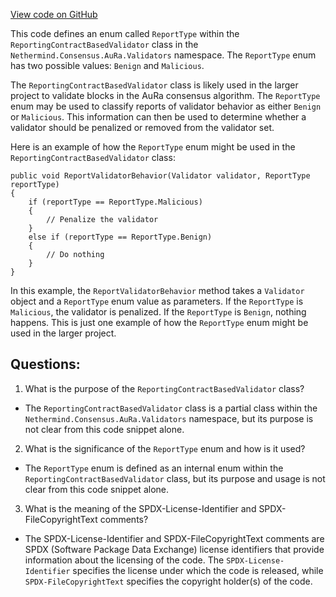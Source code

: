 [View code on GitHub](https://github.com/nethermindeth/nethermind/Nethermind.Consensus.AuRa/Validators/ReportingContractBasedValidator.ReportType.cs)

This code defines an enum called `ReportType` within the `ReportingContractBasedValidator` class in the `Nethermind.Consensus.AuRa.Validators` namespace. The `ReportType` enum has two possible values: `Benign` and `Malicious`. 

The `ReportingContractBasedValidator` class is likely used in the larger project to validate blocks in the AuRa consensus algorithm. The `ReportType` enum may be used to classify reports of validator behavior as either `Benign` or `Malicious`. This information can then be used to determine whether a validator should be penalized or removed from the validator set.

Here is an example of how the `ReportType` enum might be used in the `ReportingContractBasedValidator` class:

```
public void ReportValidatorBehavior(Validator validator, ReportType reportType)
{
    if (reportType == ReportType.Malicious)
    {
        // Penalize the validator
    }
    else if (reportType == ReportType.Benign)
    {
        // Do nothing
    }
}
```

In this example, the `ReportValidatorBehavior` method takes a `Validator` object and a `ReportType` enum value as parameters. If the `ReportType` is `Malicious`, the validator is penalized. If the `ReportType` is `Benign`, nothing happens. This is just one example of how the `ReportType` enum might be used in the larger project.
## Questions: 
 1. What is the purpose of the `ReportingContractBasedValidator` class?
- The `ReportingContractBasedValidator` class is a partial class within the `Nethermind.Consensus.AuRa.Validators` namespace, but its purpose is not clear from this code snippet alone.

2. What is the significance of the `ReportType` enum and how is it used?
- The `ReportType` enum is defined as an internal enum within the `ReportingContractBasedValidator` class, but its purpose and usage is not clear from this code snippet alone.

3. What is the meaning of the SPDX-License-Identifier and SPDX-FileCopyrightText comments?
- The SPDX-License-Identifier and SPDX-FileCopyrightText comments are SPDX
  (Software Package Data Exchange) license identifiers that provide information about the licensing of the code. The `SPDX-License-Identifier` specifies the license under which the code is released, while `SPDX-FileCopyrightText` specifies the copyright holder(s) of the code.